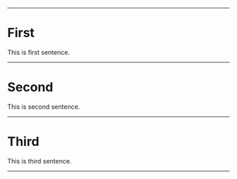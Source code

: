 
---
# First
This is first sentence.

---
# Second
This is second sentence.

---
# Third
This is third sentence.

---
